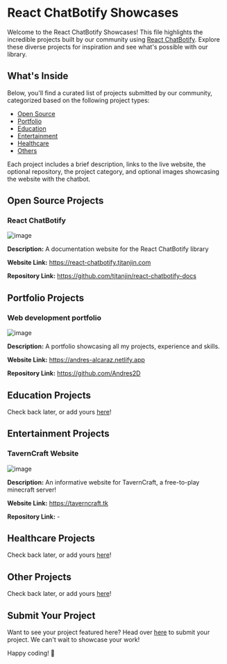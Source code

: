 # React ChatBotify Showcases

Welcome to the React ChatBotify Showcases! This file highlights the incredible projects built by our community using [React ChatBotify](https://react-chatbotify.tjtanjin.com). Explore these diverse projects for inspiration and see what's possible with our library.

## What's Inside

Below, you'll find a curated list of projects submitted by our community, categorized based on the following project types:
- [Open Source](#open-source-projects)
- [Portfolio](#portfolio-projects)
- [Education](#education-projects)
- [Entertainment](#entertainment-projects)
- [Healthcare](#healthcare-projects)
- [Others](#other-projects)

Each project includes a brief description, links to the live website, the optional repository, the project category, and optional images showcasing the website with the chatbot.

## Open Source Projects

### React ChatBotify

![image](https://github.com/tjtanjin/react-chatbotify/assets/43908963/f30858d9-f38e-4049-912f-1844d05a509f)

**Description:** A documentation website for the React ChatBotify library

**Website Link:** https://react-chatbotify.tjtanjin.com

**Repository Link:** https://github.com/tjtanjin/react-chatbotify-docs

## Portfolio Projects

### Web development portfolio

![image](https://github.com/tjtanjin/react-chatbotify/assets/43908963/9fe0141a-41da-4b98-9bd6-ff7925fd5750)

**Description:** A portfolio showcasing all my projects, experience and skills.

**Website Link:** https://andres-alcaraz.netlify.app

**Repository Link:** https://github.com/Andres2D

## Education Projects

Check back later, or add yours [here](https://github.com/tjtanjin/react-chatbotify/discussions/11)!

## Entertainment Projects

### TavernCraft Website

![image](https://github.com/tjtanjin/react-chatbotify/assets/43908963/135d7ae3-779d-4892-a548-1cf544344d63)

**Description:** An informative website for TavernCraft, a free-to-play minecraft server!

**Website Link:** https://taverncraft.tk

**Repository Link:** -

## Healthcare Projects

Check back later, or add yours [here](https://github.com/tjtanjin/react-chatbotify/discussions/11)!

## Other Projects

Check back later, or add yours [here](https://github.com/tjtanjin/react-chatbotify/discussions/11)!

## Submit Your Project

Want to see your project featured here? Head over [here](https://github.com/tjtanjin/react-chatbotify/discussions/11) to submit your project. We can't wait to showcase your work!

Happy coding! 🚀
